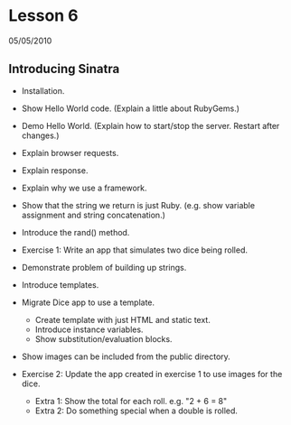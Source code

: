 # Lesson 6

05/05/2010

## Introducing Sinatra

* Installation.
* Show Hello World code. (Explain a little about RubyGems.)
* Demo Hello World. (Explain how to start/stop the server. Restart after changes.)
* Explain browser requests.
* Explain response.
* Explain why we use a framework.
* Show that the string we return is just Ruby. (e.g. show variable assignment and string concatenation.)
* Introduce the rand() method.
* Exercise 1: Write an app that simulates two dice being rolled.

* Demonstrate problem of building up strings.
* Introduce templates.
* Migrate Dice app to use a template.
  * Create template with just HTML and static text.
  * Introduce instance variables.
  * Show substitution/evaluation blocks.
* Show images can be included from the public directory.
* Exercise 2: Update the app created in exercise 1 to use images for the dice.
  * Extra 1: Show the total for each roll. e.g. "2 + 6 = 8"
  * Extra 2: Do something special when a double is rolled.

